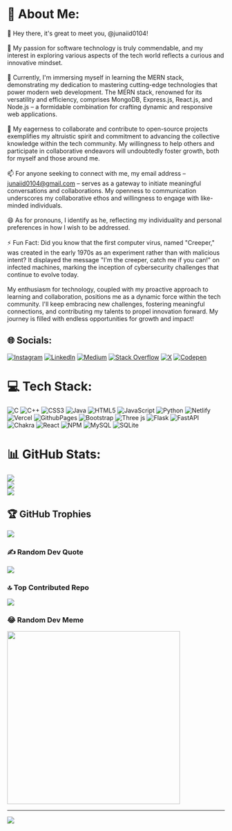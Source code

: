 # 💫 About Me:
👋 Hey there, it's great to meet you, @junaiid0104!<br><br>👀 My passion for software technology is truly commendable, and my interest in exploring various aspects of the tech world reflects a curious and innovative mindset.<br><br>🌱 Currently, I'm immersing myself in learning the MERN stack, demonstrating my dedication to mastering cutting-edge technologies that power modern web development. The MERN stack, renowned for its versatility and efficiency, comprises MongoDB, Express.js, React.js, and Node.js – a formidable combination for crafting dynamic and responsive web applications.<br><br>💞 My eagerness to collaborate and contribute to open-source projects exemplifies my altruistic spirit and commitment to advancing the collective knowledge within the tech community. My willingness to help others and participate in collaborative endeavors will undoubtedly foster growth, both for myself and those around me.<br><br>📫 For anyone seeking to connect with me, my email address – junaiid0104@gmail.com – serves as a gateway to initiate meaningful conversations and collaborations. My openness to communication underscores my collaborative ethos and willingness to engage with like-minded individuals.<br><br>😄 As for pronouns, I identify as he, reflecting my individuality and personal preferences in how I wish to be addressed.<br><br>⚡ Fun Fact: Did you know that the first computer virus, named "Creeper," was created in the early 1970s as an experiment rather than with malicious intent? It displayed the message "I'm the creeper, catch me if you can!" on infected machines, marking the inception of cybersecurity challenges that continue to evolve today.<br><br>My enthusiasm for technology, coupled with my proactive approach to learning and collaboration, positions me as a dynamic force within the tech community. I'll keep embracing new challenges, fostering meaningful connections, and contributing my talents to propel innovation forward. My journey is filled with endless opportunities for growth and impact!


## 🌐 Socials:
[![Instagram](https://img.shields.io/badge/Instagram-%23E4405F.svg?logo=Instagram&logoColor=white)](https://instagram.com/_junaiid._) [![LinkedIn](https://img.shields.io/badge/LinkedIn-%230077B5.svg?logo=linkedin&logoColor=white)](https://linkedin.com/in/junaiidmohd0104) [![Medium](https://img.shields.io/badge/Medium-12100E?logo=medium&logoColor=white)](https://medium.com/@junaiid0104) [![Stack Overflow](https://img.shields.io/badge/-Stackoverflow-FE7A16?logo=stack-overflow&logoColor=white)](https://stackoverflow.com/users/junaid-mohd) [![X](https://img.shields.io/badge/X-black.svg?logo=X&logoColor=white)](https://x.com/junaiid0104) [![Codepen](https://img.shields.io/badge/Codepen-000000?style=for-the-badge&logo=codepen&logoColor=white)](https://codepen.io/Junaid-Mohd) 

# 💻 Tech Stack:
![C](https://img.shields.io/badge/c-%2300599C.svg?style=plastic&logo=c&logoColor=white) ![C++](https://img.shields.io/badge/c++-%2300599C.svg?style=plastic&logo=c%2B%2B&logoColor=white) ![CSS3](https://img.shields.io/badge/css3-%231572B6.svg?style=plastic&logo=css3&logoColor=white) ![Java](https://img.shields.io/badge/java-%23ED8B00.svg?style=plastic&logo=openjdk&logoColor=white) ![HTML5](https://img.shields.io/badge/html5-%23E34F26.svg?style=plastic&logo=html5&logoColor=white) ![JavaScript](https://img.shields.io/badge/javascript-%23323330.svg?style=plastic&logo=javascript&logoColor=%23F7DF1E) ![Python](https://img.shields.io/badge/python-3670A0?style=plastic&logo=python&logoColor=ffdd54) ![Netlify](https://img.shields.io/badge/netlify-%23000000.svg?style=plastic&logo=netlify&logoColor=#00C7B7) ![Vercel](https://img.shields.io/badge/vercel-%23000000.svg?style=plastic&logo=vercel&logoColor=white) ![GithubPages](https://img.shields.io/badge/github%20pages-121013?style=plastic&logo=github&logoColor=white) ![Bootstrap](https://img.shields.io/badge/bootstrap-%238511FA.svg?style=plastic&logo=bootstrap&logoColor=white) ![Three js](https://img.shields.io/badge/threejs-black?style=plastic&logo=three.js&logoColor=white) ![Flask](https://img.shields.io/badge/flask-%23000.svg?style=plastic&logo=flask&logoColor=white) ![FastAPI](https://img.shields.io/badge/FastAPI-005571?style=plastic&logo=fastapi) ![Chakra](https://img.shields.io/badge/chakra-%234ED1C5.svg?style=plastic&logo=chakraui&logoColor=white) ![React](https://img.shields.io/badge/react-%2320232a.svg?style=plastic&logo=react&logoColor=%2361DAFB) ![NPM](https://img.shields.io/badge/NPM-%23CB3837.svg?style=plastic&logo=npm&logoColor=white) ![MySQL](https://img.shields.io/badge/mysql-%2300000f.svg?style=plastic&logo=mysql&logoColor=white) ![SQLite](https://img.shields.io/badge/sqlite-%2307405e.svg?style=plastic&logo=sqlite&logoColor=white)
# 📊 GitHub Stats:
![](https://github-readme-stats.vercel.app/api?username=junaiid0104&theme=react&hide_border=false&include_all_commits=true&count_private=true)<br/>
![](https://github-readme-streak-stats.herokuapp.com/?user=junaiid0104&theme=react&hide_border=false)<br/>
![](https://github-readme-stats.vercel.app/api/top-langs/?username=junaiid0104&theme=react&hide_border=false&include_all_commits=true&count_private=true&layout=compact)

## 🏆 GitHub Trophies
![](https://github-profile-trophy.vercel.app/?username=junaiid0104&theme=tokyonight&no-frame=false&no-bg=false&margin-w=4)

### ✍️ Random Dev Quote
![](https://quotes-github-readme.vercel.app/api?type=horizontal&theme=tokyonight)

### 🔝 Top Contributed Repo
![](https://github-contributor-stats.vercel.app/api?username=junaiid0104&limit=5&theme=gruvbox&combine_all_yearly_contributions=true)

### 😂 Random Dev Meme
<img src='https://randommeme-five.vercel.app/' style="height: 400px;"/>

---
[![](https://visitcount.itsvg.in/api?id=junaiid0104&icon=9&color=0)](https://visitcount.itsvg.in)

<!-- Proudly created with GPRM ( https://gprm.itsvg.in ) -->

